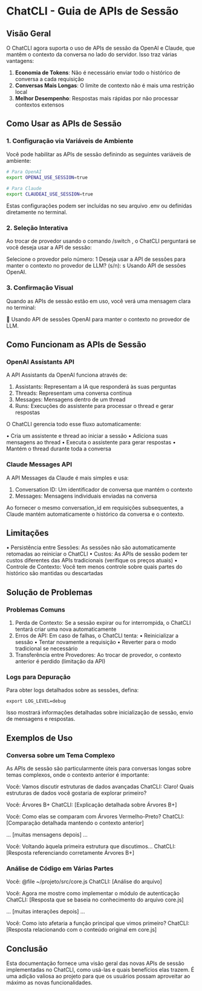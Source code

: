 # ChatCLI - Guia de APIs de Sessão

## Visão Geral
    
O ChatCLI agora suporta o uso de APIs de sessão da OpenAI e Claude, que mantêm o contexto da conversa no lado do servidor. Isso traz várias vantagens:
    
1. **Economia de Tokens**: Não é necessário enviar todo o histórico de conversa a cada requisição
2. **Conversas Mais Longas**: O limite de contexto não é mais uma restrição local
3. **Melhor Desempenho**: Respostas mais rápidas por não processar contextos extensos
    
## Como Usar as APIs de Sessão
    
### 1. Configuração via Variáveis de Ambiente
    
Você pode habilitar as APIs de sessão definindo as seguintes variáveis de ambiente:
    
```bash
# Para OpenAI
export OPENAI_USE_SESSION=true
    
# Para Claude
export CLAUDEAI_USE_SESSION=true
```
Estas configurações podem ser incluídas no seu arquivo  .env  ou definidas diretamente no terminal.

### 2. Seleção Interativa

Ao trocar de provedor usando o comando  /switch , o ChatCLI perguntará se você deseja usar a API de sessão:

Selecione o provedor pelo número: 1
Deseja usar a API de sessões para manter o contexto no provedor de LLM? (s/n): s
Usando API de sessões OpenAI.

### 3. Confirmação Visual

Quando as APIs de sessão estão em uso, você verá uma mensagem clara no terminal:

🔄 Usando API de sessões OpenAI para manter o contexto no provedor de LLM.

## Como Funcionam as APIs de Sessão

### OpenAI Assistants API

A API Assistants da OpenAI funciona através de:

1. Assistants: Representam a IA que responderá às suas perguntas
2. Threads: Representam uma conversa contínua
3. Messages: Mensagens dentro de um thread
4. Runs: Execuções do assistente para processar o thread e gerar respostas

O ChatCLI gerencia todo esse fluxo automaticamente:

• Cria um assistente e thread ao iniciar a sessão
• Adiciona suas mensagens ao thread
• Executa o assistente para gerar respostas
• Mantém o thread durante toda a conversa

### Claude Messages API

A API Messages da Claude é mais simples e usa:

1. Conversation ID: Um identificador de conversa que mantém o contexto
2. Messages: Mensagens individuais enviadas na conversa

Ao fornecer o mesmo  conversation_id  em requisições subsequentes, a Claude mantém automaticamente o histórico da conversa e o contexto.

## Limitações

• Persistência entre Sessões: As sessões não são automaticamente retomadas ao reiniciar o ChatCLI
• Custos: As APIs de sessão podem ter custos diferentes das APIs tradicionais (verifique os preços atuais)
• Controle de Contexto: Você tem menos controle sobre quais partes do histórico são mantidas ou descartadas

## Solução de Problemas

### Problemas Comuns

1. Perda de Contexto: Se a sessão expirar ou for interrompida, o ChatCLI tentará criar uma nova automaticamente
2. Erros de API: Em caso de falhas, o ChatCLI tenta:
   • Reinicializar a sessão
   • Tentar novamente a requisição
   • Reverter para o modo tradicional se necessário
3. Transferência entre Provedores: Ao trocar de provedor, o contexto anterior é perdido (limitação da API)

### Logs para Depuração

Para obter logs detalhados sobre as sessões, defina:

    export LOG_LEVEL=debug

Isso mostrará informações detalhadas sobre inicialização de sessão, envio de mensagens e respostas.

## Exemplos de Uso

### Conversa sobre um Tema Complexo

As APIs de sessão são particularmente úteis para conversas longas sobre temas complexos, onde o contexto anterior é importante:

Você: Vamos discutir estruturas de dados avançadas
ChatCLI: Claro! Quais estruturas de dados você gostaria de explorar primeiro?
    
Você: Árvores B+
ChatCLI: [Explicação detalhada sobre Árvores B+]
    
Você: Como elas se comparam com Árvores Vermelho-Preto?
ChatCLI: [Comparação detalhada mantendo o contexto anterior]
    
... [muitas mensagens depois] ...
    
Você: Voltando àquela primeira estrutura que discutimos...
ChatCLI: [Resposta referenciando corretamente Árvores B+]

### Análise de Código em Várias Partes

Você: @file ~/projeto/src/core.js
ChatCLI: [Análise do arquivo]
    
Você: Agora me mostre como implementar o módulo de autenticação
ChatCLI: [Resposta que se baseia no conhecimento do arquivo core.js]
    
... [muitas interações depois] ...
    
Você: Como isto afetaria a função principal que vimos primeiro?
ChatCLI: [Resposta relacionando com o conteúdo original em core.js]
  
    
## Conclusão
    
Esta documentação fornece uma visão geral das novas APIs de sessão implementadas no ChatCLI, como usá-las e quais benefícios elas trazem. É uma adição valiosa ao projeto para que os usuários possam aproveitar ao máximo as novas funcionalidades.